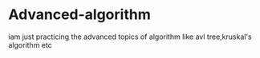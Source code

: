 # Advanced-algorithm
iam just practicing the advanced topics of algorithm like avl tree,kruskal's algorithm etc
